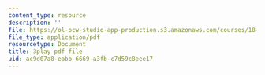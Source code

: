 ```yaml
---
content_type: resource
description: ''
file: https://ol-ocw-studio-app-production.s3.amazonaws.com/courses/18-02sc-multivariable-calculus-fall-2010/ac9d07a8eabb6669a3fbc7d59c8eee17_BefxsWy1HqY.pdf
file_type: application/pdf
resourcetype: Document
title: 3play pdf file
uid: ac9d07a8-eabb-6669-a3fb-c7d59c8eee17
---
```

